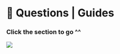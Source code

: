 # 🤖 Questions | Guides

### Click the section to go ^^

![](<../../.gitbook/assets/Executable Items Color3.png>)
